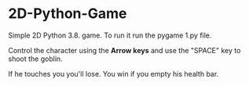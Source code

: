 ﻿# 2D-Python-Game
Simple 2D Python 3.8. game. To run it run the pygame 1.py file.

Control the character using the **Arrow keys** and use the "SPACE" key to shoot the goblin.

If he touches you you'll lose. You win if you empty his health bar.
